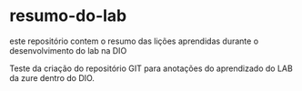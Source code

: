 # resumo-do-lab
este repositório contem o resumo das lições aprendidas durante o desenvolvimento do lab na DIO

Teste da criação do repositório GIT para anotações do aprendizado do LAB da zure dentro do DIO. 
